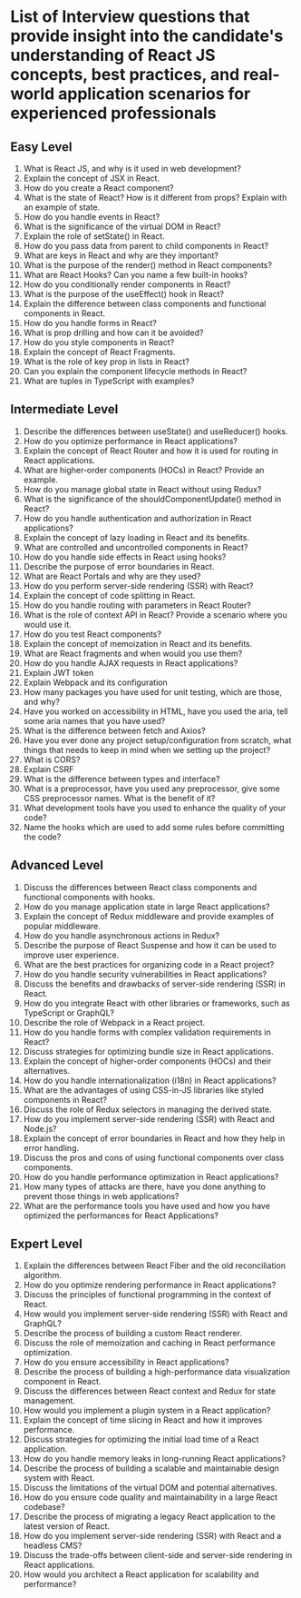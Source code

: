 # List of Interview questions that provide insight into the candidate's understanding of React JS concepts, best practices, and real-world application scenarios for experienced professionals

## Easy Level

1. What is React JS, and why is it used in web development?
2. Explain the concept of JSX in React.
3. How do you create a React component?
4. What is the state of React? How is it different from props? Explain with an example of state.
5. How do you handle events in React?
6. What is the significance of the virtual DOM in React?
7. Explain the role of setState() in React.
8. How do you pass data from parent to child components in React?
9. What are keys in React and why are they important?
10. What is the purpose of the render() method in React components?
11. What are React Hooks? Can you name a few built-in hooks?
12. How do you conditionally render components in React?
13. What is the purpose of the useEffect() hook in React?
14. Explain the difference between class components and functional components in React.
15. How do you handle forms in React?
16. What is prop drilling and how can it be avoided?
17. How do you style components in React?
18. Explain the concept of React Fragments.
19. What is the role of key prop in lists in React?
20. Can you explain the component lifecycle methods in React?
21. What are tuples in TypeScript with examples?

## Intermediate Level

1. Describe the differences between useState() and useReducer() hooks.
2. How do you optimize performance in React applications?
3. Explain the concept of React Router and how it is used for routing in React applications.
4. What are higher-order components (HOCs) in React? Provide an example.
5. How do you manage global state in React without using Redux?
6. What is the significance of the shouldComponentUpdate() method in React?
7. How do you handle authentication and authorization in React applications?
8. Explain the concept of lazy loading in React and its benefits.
9. What are controlled and uncontrolled components in React?
10. How do you handle side effects in React using hooks?
11. Describe the purpose of error boundaries in React.
12. What are React Portals and why are they used?
13. How do you perform server-side rendering (SSR) with React?
14. Explain the concept of code splitting in React.
15. How do you handle routing with parameters in React Router?
16. What is the role of context API in React? Provide a scenario where you would use it.
17. How do you test React components?
18. Explain the concept of memoization in React and its benefits.
19. What are React fragments and when would you use them?
20. How do you handle AJAX requests in React applications?
21. Explain JWT token
22. Explain Webpack and its configuration
23. How many packages you have used for unit testing, which are those, and why?
24. Have you worked on accessibility in HTML, have you used the aria, tell some aria names that you have used?
25. What is the difference between fetch and Axios?
26. Have you ever done any project setup/configuration from scratch, what things that needs to keep in mind when we setting up the project?
27. What is CORS?
28. Explain CSRF
29. What is the difference between types and interface?
30. What is a preprocessor, have you used any preprocessor, give some CSS preprocessor names. What is the benefit of it?
31. What development tools have you used to enhance the quality of your code?
32. Name the hooks which are used to add some rules before committing the code?

## Advanced Level

1. Discuss the differences between React class components and functional components with hooks.
2. How do you manage application state in large React applications?
3. Explain the concept of Redux middleware and provide examples of popular middleware.
4. How do you handle asynchronous actions in Redux?
5. Describe the purpose of React Suspense and how it can be used to improve user experience.
6. What are the best practices for organizing code in a React project?
7. How do you handle security vulnerabilities in React applications?
8. Discuss the benefits and drawbacks of server-side rendering (SSR) in React.
9. How do you integrate React with other libraries or frameworks, such as TypeScript or GraphQL?
10. Describe the role of Webpack in a React project.
11. How do you handle forms with complex validation requirements in React?
12. Discuss strategies for optimizing bundle size in React applications.
13. Explain the concept of higher-order components (HOCs) and their alternatives.
14. How do you handle internationalization (i18n) in React applications?
15. What are the advantages of using CSS-in-JS libraries like styled components in React?
16. Discuss the role of Redux selectors in managing the derived state.
17. How do you implement server-side rendering (SSR) with React and Node.js?
18. Explain the concept of error boundaries in React and how they help in error handling.
19. Discuss the pros and cons of using functional components over class components.
20. How do you handle performance optimization in React applications?
21. How many types of attacks are there, have you done anything to prevent those things in web applications?
22. What are the performance tools you have used and how you have optimized the performances for React Applications?

## Expert Level

1. Explain the differences between React Fiber and the old reconciliation algorithm.
2. How do you optimize rendering performance in React applications?
3. Discuss the principles of functional programming in the context of React.
4. How would you implement server-side rendering (SSR) with React and GraphQL?
5. Describe the process of building a custom React renderer.
6. Discuss the role of memoization and caching in React performance optimization.
7. How do you ensure accessibility in React applications?
8. Describe the process of building a high-performance data visualization component in React.
9. Discuss the differences between React context and Redux for state management.
10. How would you implement a plugin system in a React application?
11. Explain the concept of time slicing in React and how it improves performance.
12. Discuss strategies for optimizing the initial load time of a React application.
13. How do you handle memory leaks in long-running React applications?
14. Describe the process of building a scalable and maintainable design system with React.
15. Discuss the limitations of the virtual DOM and potential alternatives.
16. How do you ensure code quality and maintainability in a large React codebase?
17. Describe the process of migrating a legacy React application to the latest version of React.
18. How do you implement server-side rendering (SSR) with React and a headless CMS?
19. Discuss the trade-offs between client-side and server-side rendering in React applications.
20. How would you architect a React application for scalability and performance?
